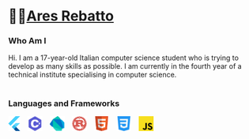 # 👨‍💻[Ares Rebatto](https://github.com/AresRebatto)
### Who Am I
Hi. I am a 17-year-old Italian computer science student who is trying to develop as many skills as possible.
I am currently in the fourth year of a technical institute specialising in computer science.
#
### Languages and Frameworks
<div style="dispaly: flex;row-gap: 11px;">
<img src="img/flutter.svg" style="padding-right: 11px;" height="30">
<img src="img/cSharp.svg" style="padding-right: 11px;" height="30">
<img src="img/Dart.png" style="padding-right: 11px;" height="30">
<img src="img/rust.svg" style="padding-right: 11px;" height="30">
<img src="img/html.svg" style="padding-right: 11px;" height="30">
<img src="img/css.svg" style="padding-right: 11px;" height="30">
<img src="img/javascript.svg" style="padding-right: 11px;" height="30">
</div>
<!--
**AresRebatto/AresRebatto** is a ✨ _special_ ✨ repository because its `README.md` (this file) appears on your GitHub profile.

Here are some ideas to get you started:

- 🔭 I’m currently working on ...
- 🌱 I’m currently learning ...
- 👯 I’m looking to collaborate on ...
- 🤔 I’m looking for help with ...
- 💬 Ask me about ...
- 📫 How to reach me: ...
- 😄 Pronouns: ...
- ⚡ Fun fact: ...
-->
